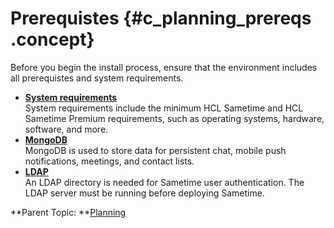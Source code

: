 # Prerequistes {#c_planning_prereqs .concept}

Before you begin the install process, ensure that the environment includes all prerequistes and system requirements.

-   **[System requirements](system_requirements.md)**  
System requirements include the minimum HCL Sametime and HCL Sametime Premium requirements, such as operating systems, hardware, software, and more.
-   **[MongoDB](mongodb.md)**  
MongoDB is used to store data for persistent chat, mobile push notifications, meetings, and contact lists.
-   **[LDAP](ldap.md)**  
An LDAP directory is needed for Sametime user authentication. The LDAP server must be running before deploying Sametime.

**Parent Topic: **[Planning](planning.md)

